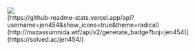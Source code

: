 <div align-center>
  <img src="https://capsule-render.vercel.app/api?type=waving&color=auto&height=200&section=header&text=jen454;&fontSize=90" />
</div>
<div align-center>
  (https://github-readme-stats.vercel.app/api?username=jen454&show_icons=true&theme=radical)
  (http://mazassumnida.wtf/api/v2/generate_badge?boj=jen454)](https://solved.ac/jen454/)
</div>
<!--
**jen454/jen454** is a ✨ _special_ ✨ repository because its `README.md` (this file) appears on your GitHub profile.

Here are some ideas to get you started:

- 🔭 I’m currently working on ...
- 🌱 I’m currently learning ...
- 👯 I’m looking to collaborate on ...
- 🤔 I’m looking for help with ...
- 💬 Ask me about ...
- 📫 How to reach me: ...
- 😄 Pronouns: ...
- ⚡ Fun fact: ...
-->
